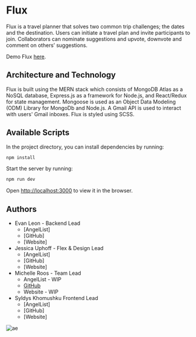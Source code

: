 # Flux

Flux is a travel planner that solves two common trip challenges; the dates and the destination. Users can initiate a travel plan and invite participants to join. Collaborators can nominate suggestions and upvote, downvote and comment on others’ suggestions. 

Demo Flux [here](https://state-of-flux.herokuapp.com/).

## Architecture and Technology

Flux is built using the MERN stack which consists of MongoDB Atlas as a NoSQL database, Express.js as a framework for Node.js, and React/Redux for state management. Mongoose is used as an Object Data Modeling (ODM) Library for MongoDb and Node.js. A Gmail API is used to interact with users' Gmail inboxes. Flux is styled using SCSS. 

## Available Scripts

In the project directory, you can install dependencies by running:

```sh
npm install
```

Start the server by running:

```sh
npm run dev
```

Open [http://localhost:3000](http://localhost:3000) to view it in the browser.

## Authors
* Evan Leon - Backend Lead 
    * [AngelList]
    * [GitHub]
    * [Website]
* Jessica Uphoff - Flex & Design Lead
    * [AngelList]
    * [GitHub]
    * [Website]
* Michelle Roos - Team Lead
    * AngelList - WIP
    * [GitHub](https://github.com/helloroos)
    * Website - WIP
* Syldys Khomushku Frontend Lead
    * [AngelList]
    * [GitHub]
    * [Website]

 ![ae](https://github.com/helloroos/flux/main/team_photo.png?raw=true)